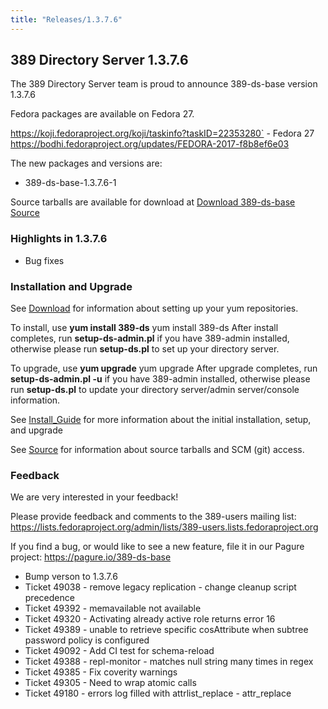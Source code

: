 ```yaml
---
title: "Releases/1.3.7.6"
---
```


389 Directory Server 1.3.7.6
-----------------------------

The 389 Directory Server team is proud to announce 389-ds-base version 1.3.7.6

Fedora packages are available on Fedora 27.

<https://koji.fedoraproject.org/koji/taskinfo?taskID=22353280`>   - Fedora 27
<https://bodhi.fedoraproject.org/updates/FEDORA-2017-f8b8ef6e03>

The new packages and versions are:

-   389-ds-base-1.3.7.6-1 

Source tarballs are available for download at [Download 389-ds-base Source](https://releases.pagure.org/389-ds-base/389-ds-base-1.3.7.6.tar.bz2)

### Highlights in 1.3.7.6

- Bug fixes

### Installation and Upgrade 
See [Download](../download.html) for information about setting up your yum repositories.

To install, use **yum install 389-ds** yum install 389-ds After install completes, run **setup-ds-admin.pl** if you have 389-admin installed, otherwise please run **setup-ds.pl** to set up your directory server.

To upgrade, use **yum upgrade** yum upgrade After upgrade completes, run **setup-ds-admin.pl -u** if you have 389-admin installed, otherwise please run **setup-ds.pl** to update your directory server/admin server/console information.

See [Install\_Guide](../legacy/install-guide.html) for more information about the initial installation, setup, and upgrade

See [Source](../development/source.html) for information about source tarballs and SCM (git) access.

### Feedback

We are very interested in your feedback!

Please provide feedback and comments to the 389-users mailing list: <https://lists.fedoraproject.org/admin/lists/389-users.lists.fedoraproject.org>

If you find a bug, or would like to see a new feature, file it in our Pagure project: <https://pagure.io/389-ds-base>

- Bump verson to 1.3.7.6
- Ticket 49038 - remove legacy replication - change cleanup script precedence
- Ticket 49392 - memavailable not available
- Ticket 49320 - Activating already active role returns error 16
- Ticket 49389 - unable to retrieve specific cosAttribute when subtree password policy is configured
- Ticket 49092 - Add CI test for schema-reload
- Ticket 49388 - repl-monitor - matches null string many times in regex
- Ticket 49385 - Fix coverity warnings
- Ticket 49305 - Need to wrap atomic calls
- Ticket 49180 - errors log filled with attrlist\_replace - attr\_replace

